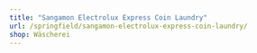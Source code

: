 ```yaml
---
title: "Sangamon Electrolux Express Coin Laundry"
url: /springfield/sangamon-electrolux-express-coin-laundry/
shop: Wäscherei
---
```

